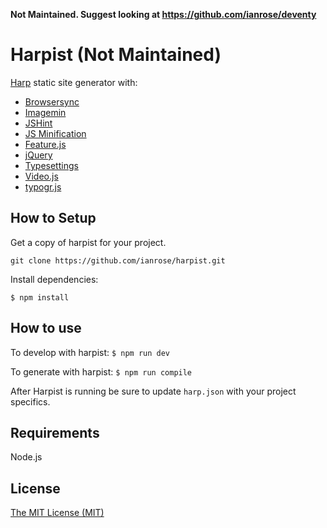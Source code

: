 **Not Maintained. Suggest looking at https://github.com/ianrose/deventy**

# Harpist (Not Maintained)

[Harp](https://github.com/sintaxi/harp) static site generator with:

- [Browsersync](https://github.com/BrowserSync/browser-sync)
- [Imagemin](https://github.com/imagemin/imagemin-cli)
- [JSHint](https://github.com/jshint/jshint)
- [JS Minification](https://github.com/digitaledgeit/npm-recursive-uglifyjs)
- [Feature.js](https://github.com/viljamis/feature.js)
- [jQuery](https://github.com/jquery/jquery)
- [Typesettings](https://github.com/ianrose/typesettings)
- [Video.js](https://github.com/videojs/video.js)
- [typogr.js](https://github.com/ekalinin/typogr.js)

## How to Setup

Get a copy of harpist for your project.

`git clone https://github.com/ianrose/harpist.git`

Install dependencies:

```
$ npm install
```

## How to use

To develop with harpist: `$ npm run dev`

To generate with harpist: `$ npm run compile`

After Harpist is running be sure to update `harp.json` with your project specifics.

## Requirements

Node.js

## License

[The MIT License (MIT)](https://github.com/ianrose/harpist/blob/master/LICENSE)
